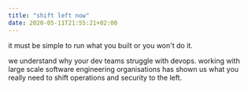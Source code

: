 ```yaml
---
title: "shift left now"
date: 2020-05-11T21:55:21+02:00
---
```


it must be simple to run what you built or you won't do it.

we understand why your dev teams struggle with devops. working with large
scale software engineering organisations has shown us what you really need
to shift operations and security to the left.
